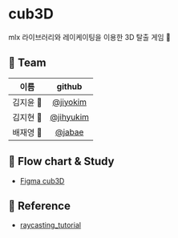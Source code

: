 # cub3D
mlx 라이브러리와 레이케이팅을 이용한 3D 탈출 게임 🏃
## 💝 Team 
|이름|github|
|:---:|:---:|
|김지윤 🦊|[@jiyokim](https://github.com/kjy00)|
|김지현 🐧|[@jihyukim](https://github.com/tamagoyakii)|
|배재영 🐰|[@jabae](https://github.com/pearpearB)|
## 📝 Flow chart & Study
+ [Figma cub3D](https://www.figma.com/file/LwYJwjQPknaFBY49hAwqRk/cub3D?node-id=0%3A1&t=LofcCiF2WmTejtTB-1)
## 📡 Reference
+ [raycasting_tutorial](https://github.com/365kim/raycasting_tutorial)
